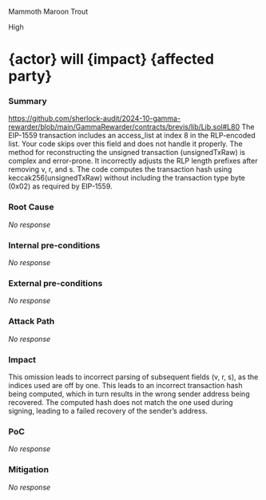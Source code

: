 Mammoth Maroon Trout

High

# {actor} will {impact} {affected party}

### Summary

https://github.com/sherlock-audit/2024-10-gamma-rewarder/blob/main/GammaRewarder/contracts/brevis/lib/Lib.sol#L80
The EIP-1559 transaction includes an access_list at index 8 in the RLP-encoded list. Your code skips over this field and does not handle it properly.
The method for reconstructing the unsigned transaction (unsignedTxRaw) is complex and error-prone. It incorrectly adjusts the RLP length prefixes after removing v, r, and s.
The code computes the transaction hash using keccak256(unsignedTxRaw) without including the transaction type byte (0x02) as required by EIP-1559.

### Root Cause

_No response_

### Internal pre-conditions

_No response_

### External pre-conditions

_No response_

### Attack Path

_No response_

### Impact

This omission leads to incorrect parsing of subsequent fields (v, r, s), as the indices used are off by one.
This leads to an incorrect transaction hash being computed, which in turn results in the wrong sender address being recovered.
The computed hash does not match the one used during signing, leading to a failed recovery of the sender’s address.

### PoC

_No response_

### Mitigation

_No response_